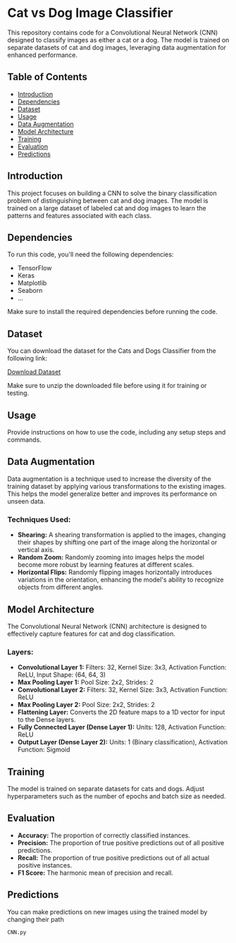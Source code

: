 # Cat vs Dog Image Classifier

This repository contains code for a Convolutional Neural Network (CNN) designed to classify images as either a cat or a dog. The model is trained on separate datasets of cat and dog images, leveraging data augmentation for enhanced performance.

## Table of Contents

- [Introduction](#introduction)
- [Dependencies](#dependencies)
- [Dataset](#dataset)
- [Usage](#usage)
- [Data Augmentation](#data-augmentation)
- [Model Architecture](#model-architecture)
- [Training](#training)
- [Evaluation](#evaluation)
- [Predictions](#predictions)



## Introduction

This project focuses on building a CNN to solve the binary classification problem of distinguishing between cat and dog images. The model is trained on a large dataset of labeled cat and dog images to learn the patterns and features associated with each class.

## Dependencies

To run this code, you'll need the following dependencies:

- TensorFlow
- Keras
- Matplotlib
- Seaborn
- ...

Make sure to install the required dependencies before running the code.

## Dataset

You can download the dataset for the Cats and Dogs Classifier from the following link:

[Download Dataset](https://cats-and-dogs-classifier.s3.ap-south-1.amazonaws.com/dataset.zip)

Make sure to unzip the downloaded file before using it for training or testing.

## Usage

Provide instructions on how to use the code, including any setup steps and commands.

## Data Augmentation

Data augmentation is a technique used to increase the diversity of the training dataset by applying various transformations to the existing images. This helps the model generalize better and improves its performance on unseen data.

### Techniques Used:

- **Shearing:** A shearing transformation is applied to the images, changing their shapes by shifting one part of the image along the horizontal or vertical axis.
- **Random Zoom:** Randomly zooming into images helps the model become more robust by learning features at different scales.
- **Horizontal Flips:** Randomly flipping images horizontally introduces variations in the orientation, enhancing the model's ability to recognize objects from different angles.

## Model Architecture

The Convolutional Neural Network (CNN) architecture is designed to effectively capture features for cat and dog classification.

### Layers:

- **Convolutional Layer 1:** Filters: 32, Kernel Size: 3x3, Activation Function: ReLU, Input Shape: (64, 64, 3)
- **Max Pooling Layer 1:** Pool Size: 2x2, Strides: 2
- **Convolutional Layer 2:** Filters: 32, Kernel Size: 3x3, Activation Function: ReLU
- **Max Pooling Layer 2:** Pool Size: 2x2, Strides: 2
- **Flattening Layer:** Converts the 2D feature maps to a 1D vector for input to the Dense layers.
- **Fully Connected Layer (Dense Layer 1):** Units: 128, Activation Function: ReLU
- **Output Layer (Dense Layer 2):** Units: 1 (Binary classification), Activation Function: Sigmoid

## Training

The model is trained on separate datasets for cats and dogs. Adjust hyperparameters such as the number of epochs and batch size as needed.

## Evaluation

- **Accuracy:** The proportion of correctly classified instances.
- **Precision:** The proportion of true positive predictions out of all positive predictions.
- **Recall:** The proportion of true positive predictions out of all actual positive instances.
- **F1 Score:** The harmonic mean of precision and recall.

## Predictions
You can make predictions on new images using the trained model by changing their path

```bash
CNN.py
